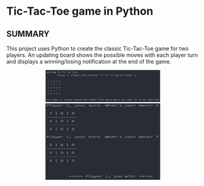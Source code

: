 # Tic-Tac-Toe game in Python

## SUMMARY
This project uses Python to create the classic Tic-Tac-Toe game for two players. An updating board shows the possible moves with each player turn and displays a winning/losing notification at the end of the game.

<p align="center">
<img src="images/Starting.png" width="300"> <img src="images/Win.png" width="300" height="200">
</p>
